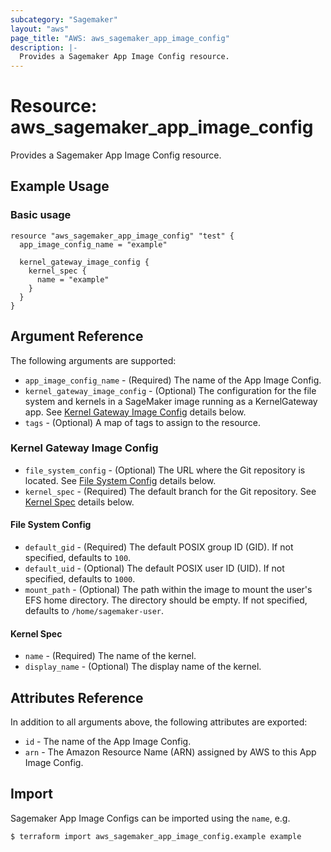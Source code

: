 ```yaml
---
subcategory: "Sagemaker"
layout: "aws"
page_title: "AWS: aws_sagemaker_app_image_config"
description: |-
  Provides a Sagemaker App Image Config resource.
---
```


# Resource: aws_sagemaker_app_image_config

Provides a Sagemaker App Image Config resource.

## Example Usage

### Basic usage

```hcl
resource "aws_sagemaker_app_image_config" "test" {
  app_image_config_name = "example"

  kernel_gateway_image_config {
    kernel_spec {
      name = "example"
    }
  }
}
```

## Argument Reference

The following arguments are supported:

* `app_image_config_name` - (Required) The name of the App Image Config.
* `kernel_gateway_image_config` - (Optional) The configuration for the file system and kernels in a SageMaker image running as a KernelGateway app. See [Kernel Gateway Image Config](#kernel-gateway-image-config) details below.
* `tags` - (Optional) A map of tags to assign to the resource.

### Kernel Gateway Image Config

* `file_system_config` - (Optional) The URL where the Git repository is located. See [File System Config](#file-system-config) details below.
* `kernel_spec` - (Required) The default branch for the Git repository. See [Kernel Spec](#kernel-spec) details below.

#### File System Config

* `default_gid` - (Required) The default POSIX group ID (GID). If not specified, defaults to `100`.
* `default_uid` - (Optional) The default POSIX user ID (UID). If not specified, defaults to `1000`.
* `mount_path` - (Optional) The path within the image to mount the user's EFS home directory. The directory should be empty. If not specified, defaults to `/home/sagemaker-user`.

#### Kernel Spec

* `name` - (Required) The name of the kernel.
* `display_name` - (Optional) The display name of the kernel.

## Attributes Reference

In addition to all arguments above, the following attributes are exported:

* `id` - The name of the App Image Config.
* `arn` - The Amazon Resource Name (ARN) assigned by AWS to this App Image Config.

## Import

Sagemaker App Image Configs can be imported using the `name`, e.g.

```
$ terraform import aws_sagemaker_app_image_config.example example
```
